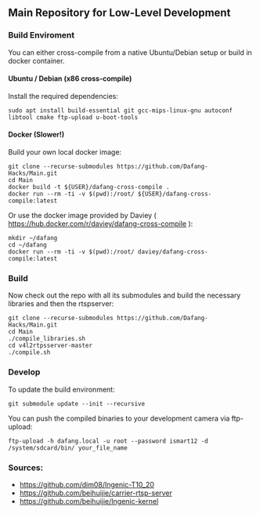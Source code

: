 ## Main Repository for Low-Level Development

### Build Enviroment

You can either cross-compile from a native Ubuntu/Debian setup or  build in docker container.

#### Ubuntu / Debian (x86 cross-compile)
Install the required dependencies:

```shell
sudo apt install build-essential git gcc-mips-linux-gnu autoconf libtool cmake ftp-upload u-boot-tools
```

#### Docker (Slower!)
Build your own local docker image:
```shell
git clone --recurse-submodules https://github.com/Dafang-Hacks/Main.git
cd Main
docker build -t ${USER}/dafang-cross-compile .
docker run --rm -ti -v $(pwd):/root/ ${USER}/dafang-cross-compile:latest
 ```
 Or use the docker image provided by Daviey ( https://hub.docker.com/r/daviey/dafang-cross-compile ):
```shell
mkdir ~/dafang
cd ~/dafang
docker run --rm -ti -v $(pwd):/root/ daviey/dafang-cross-compile:latest
```
### Build
Now check out the repo with all its submodules and build the necessary libraries and then the rtspserver:
 ```shell
git clone --recurse-submodules https://github.com/Dafang-Hacks/Main.git
cd Main
./compile_libraries.sh
cd v4l2rtpsserver-master
./compile.sh
```
### Develop
To update the build environment:
```shell
git submodule update --init --recursive
```
You can push the compiled binaries to your development camera via ftp-upload:
```shell
ftp-upload -h dafang.local -u root --password ismart12 -d /system/sdcard/bin/ your_file_name
```
### Sources:
- https://github.com/dim08/Ingenic-T10_20
- https://github.com/beihuijie/carrier-rtsp-server
- https://github.com/beihuijie/Ingenic-kernel
